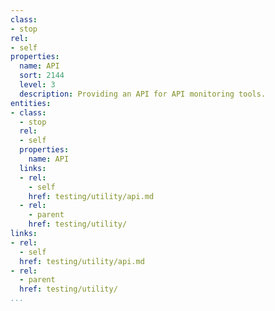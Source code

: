 ```yaml
---
class:
- stop
rel:
- self
properties:
  name: API
  sort: 2144
  level: 3
  description: Providing an API for API monitoring tools.
entities:
- class:
  - stop
  rel:
  - self
  properties:
    name: API
  links:
  - rel:
    - self
    href: testing/utility/api.md
  - rel:
    - parent
    href: testing/utility/
links:
- rel:
  - self
  href: testing/utility/api.md
- rel:
  - parent
  href: testing/utility/
...
```

